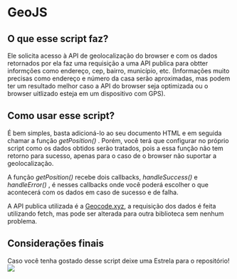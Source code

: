 # GeoJS

## O que esse script faz?
Ele solicita acesso à API de geolocalização do browser e com os dados retornados por ela faz uma requisição a uma API publica para obtter informções como endereço, cep, bairro, município, etc. (Informações muito precisas como endereço e número da casa serão aproximadas, mas podem ter um resultado melhor caso a API do browser seja optimizada ou o browser uitlizado esteja em um dispositivo com GPS).

## Como usar esse script?
É bem simples, basta adicioná-lo ao seu documento HTML e em seguida chamar a função <i> getPosition() </i>.
Porém, você terá que configurar no próprio script como os dados obtidos serão tratados, pois a essa função não tem retorno para sucesso, apenas para o caso de o browser não suportar a geolocalização.

A função <i> getPosition() </i> recebe dois callbacks, <i> handleSuccess() </i> e <i> handleError() </i>, é nesses callbacks onde você poderá escolher o que acontecerá com os dados em caso de sucesso e de falha.

A API publica utilizada é a [Geocode.xyz](https://geocode.xyz/api), a requisição dos dados é feita utilizando fetch, mas pode ser alterada para outra biblioteca sem nenhum problema.

## Considerações finais
Caso você tenha gostado desse script deixe uma Estrela para o repositório!
<img src="https://css-tools.com/text-shadow-generator" />
